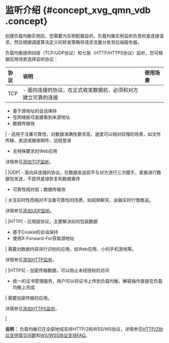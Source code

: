 # 监听介绍 {#concept_xvg_qmn_vdb .concept}

创建负载均衡实例后，您需要为实例配置监听。负载均衡实例监听负责检查连接请求，然后根据调度算法定义的转发策略将请求流量分发至后端服务器。

负载均衡提供四层（TCP/UDP协议）和七层（HTTP/HTTPS协议）监听，您可根据应用场景选择监听协议：

|协议|说明|使用场景|
|:-|:-|:---|
|TCP| -   面向连接的协议，在正式收发数据前，必须和对方建立可靠的连接
-   基于源地址的会话保持
-   在网络层可直接看到来源地址
-   数据传输快

 | -   适用于注重可靠性，对数据准确性要求高，速度可以相对较慢的场景，如文件传输、发送或接收邮件、远程登录
-   无特殊要求的Web应用

 详情参见[添加TCP监听](intl.zh-CN/用户指南/监听/添加TCP监听.md#)。

 |
|UDP| -   面向非连接的协议，在数据发送前不与对方进行三次握手，直接进行数据包发送，不提供差错恢复和数据重传
-   可靠性相对低；数据传输快

 | 关注实时性而相对不注重可靠性的场景，如视频聊天、金融实时行情推送。

 详情参见[添加UDP监听](intl.zh-CN/用户指南/监听/添加UDP监听.md#)。

 |
|HTTP| -   应用层协议，主要解决如何包装数据
-   基于Cookie的会话保持
-   使用X-Forward-For获取源地址

 | 需要对数据内容进行识别的应用，如Web应用、小的手机游戏等。

 详情参见[添加HTTP监听](intl.zh-CN/用户指南/监听/添加HTTP监听.md#)。

 |
|HTTPS| -   加密传输数据，可以阻止未经授权的访问
-   统一的证书管理服务，用户可以将证书上传到负载均衡，解密操作直接在负载均衡上完成

 | 需要加密传输的应用。

 详情参见[添加HTTPS监听](intl.zh-CN/用户指南/监听/添加HTTPS监听.md#)。

 |

**说明：** 负载均衡已在全部地域支持HTTP/2和WSS/WS协议，详情参见[HTTP/2协议支持常见问题](https://help.aliyun.com/document_detail/63420.html?spm=a2c4g.11186623.2.11.52075742IHhZ3p#concept-oyq-hh5-vdb)和[WS/WSS协议支持FAQ](../../../../intl.zh-CN/常见问题/WS__WSS协议支持FAQ.md#)。

